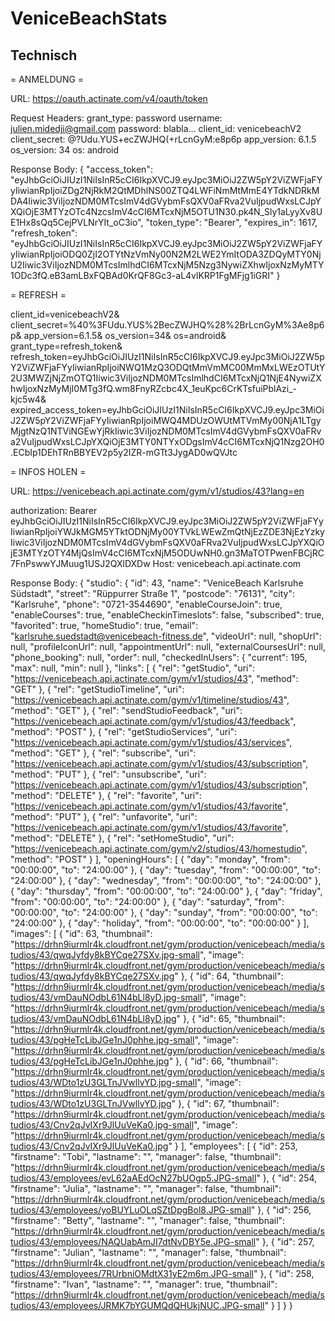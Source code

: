 # VeniceBeachStats

## Technisch

= ANMELDUNG =

URL:
	https://oauth.actinate.com/v4/oauth/token

Request Headers:
	grant_type: password
	username: julien.midedji@gmail.com
	password: blabla...
	client_id: venicebeachV2
	client_secret: @?Udu.YUS+ecZWJHQ(+rLcnGyM:e8p6p
	app_version: 6.1.5
	os_version: 34
	os: android

Response Body:
	{
	  "access_token": "eyJhbGciOiJIUzI1NiIsInR5cCI6IkpXVCJ9.eyJpc3MiOiJ2ZW5pY2ViZWFjaFYyIiwianRpIjoiZDg2NjRkM2QtMDhlNS00ZTQ4LWFiNmMtMmE4YTdkNDRkMDA4Iiwic3ViIjozNDM0MTcsImV4dGVybmFsQXV0aFRva2VuIjpudWxsLCJpYXQiOjE3MTYzOTc4NzcsImV4cCI6MTcxNjM5OTU1N30.pk4N_Sly1aLyyXv8UE1Hx8sQq5CejPVLNrYIt_oC3io",
	  "token_type": "Bearer",
	  "expires_in": 1617,
	  "refresh_token": "eyJhbGciOiJIUzI1NiIsInR5cCI6IkpXVCJ9.eyJpc3MiOiJ2ZW5pY2ViZWFjaFYyIiwianRpIjoiODQ0ZjI2OTYtNzVmNy00N2M2LWE2YmItODA3ZDQyMTY0NjU2Iiwic3ViIjozNDM0MTcsImlhdCI6MTcxNjM5Nzg3NywiZXhwIjoxNzMyMTY1ODc3fQ.eB3amLBxFQBAd0KrQF8Gc3-aL4vlKRP1FgMFjg1iGRI"
	}

= REFRESH =

client_id=venicebeachV2&
client_secret=%40%3FUdu.YUS%2BecZWJHQ%28%2BrLcnGyM%3Ae8p6p&
app_version=6.1.5&
os_version=34&
os=android&
grant_type=refresh_token&
refresh_token=eyJhbGciOiJIUzI1NiIsInR5cCI6IkpXVCJ9.eyJpc3MiOiJ2ZW5pY2ViZWFjaFYyIiwianRpIjoiNWQ1MzQ3ODQtMmVmMC00MmMxLWEzOTUtY2U3MWZjNjZmOTQ1Iiwic3ViIjozNDM0MTcsImlhdCI6MTcxNjQ1NjE4NywiZXhwIjoxNzMyMjI0MTg3fQ.wm8FnyRZcbc4X_1euKpc6CrKTsfuiPblAzi_-kjc5w4&
expired_access_token=eyJhbGciOiJIUzI1NiIsInR5cCI6IkpXVCJ9.eyJpc3MiOiJ2ZW5pY2ViZWFjaFYyIiwianRpIjoiMWQ4MDUzOWUtMTVmMy00NjA1LTgyMjgtNzQ1NTViNGEwYjRkIiwic3ViIjozNDM0MTcsImV4dGVybmFsQXV0aFRva2VuIjpudWxsLCJpYXQiOjE3MTY0NTYxODgsImV4cCI6MTcxNjQ1Nzg2OH0.ECbIp1DEhTRnBBYEV2p5y2IZR-mGTt3JygAD0wQVJtc


= INFOS HOLEN =

URL: 
	https://venicebeach.api.actinate.com/gym/v1/studios/43?lang=en

authorization: Bearer eyJhbGciOiJIUzI1NiIsInR5cCI6IkpXVCJ9.eyJpc3MiOiJ2ZW5pY2ViZWFjaFYyIiwianRpIjoiYWJkMGM5YTktODNjMy00YTVkLWEwZmQtNjEzZDE3NjEzYzkyIiwic3ViIjozNDM0MTcsImV4dGVybmFsQXV0aFRva2VuIjpudWxsLCJpYXQiOjE3MTYzOTY4MjQsImV4cCI6MTcxNjM5ODUwNH0.gn3MaTOTPwenFBCjRC7FnPswwYJMuug1USJ2QXlDXDw
Host: venicebeach.api.actinate.com

Response Body:
	{
	  "studio": {
		"id": 43,
		"name": "VeniceBeach Karlsruhe Südstadt",
		"street": "Rüppurrer Straße 1",
		"postcode": "76131",
		"city": "Karlsruhe",
		"phone": "0721-3544690",
		"enableCourseJoin": true,
		"enableCourses": true,
		"enableCheckinTimeslots": false,
		"subscribed": true,
		"favorited": true,
		"homeStudio": true,
		"email": "karlsruhe.suedstadt@venicebeach-fitness.de",
		"videoUrl": null,
		"shopUrl": null,
		"profileIconUrl": null,
		"appointmentUrl": null,
		"externalCoursesUrl": null,
		"phone_booking": null,
		"order": null,
		"checkedInUsers": {
		  "current": 195,
		  "max": null,
		  "min": null
		},
		"links": [
		  {
			"rel": "getStudio",
			"uri": "https://venicebeach.api.actinate.com/gym/v1/studios/43",
			"method": "GET"
		  },
		  {
			"rel": "getStudioTimeline",
			"uri": "https://venicebeach.api.actinate.com/gym/v1/timeline/studios/43",
			"method": "GET"
		  },
		  {
			"rel": "sendStudioFeedback",
			"uri": "https://venicebeach.api.actinate.com/gym/v1/studios/43/feedback",
			"method": "POST"
		  },
		  {
			"rel": "getStudioServices",
			"uri": "https://venicebeach.api.actinate.com/gym/v1/studios/43/services",
			"method": "GET"
		  },
		  {
			"rel": "subscribe",
			"uri": "https://venicebeach.api.actinate.com/gym/v1/studios/43/subscription",
			"method": "PUT"
		  },
		  {
			"rel": "unsubscribe",
			"uri": "https://venicebeach.api.actinate.com/gym/v1/studios/43/subscription",
			"method": "DELETE"
		  },
		  {
			"rel": "favorite",
			"uri": "https://venicebeach.api.actinate.com/gym/v1/studios/43/favorite",
			"method": "PUT"
		  },
		  {
			"rel": "unfavorite",
			"uri": "https://venicebeach.api.actinate.com/gym/v1/studios/43/favorite",
			"method": "DELETE"
		  },
		  {
			"rel": "setHomeStudio",
			"uri": "https://venicebeach.api.actinate.com/gym/v2/studios/43/homestudio",
			"method": "POST"
		  }
		],
		"openingHours": [
		  {
			"day": "monday",
			"from": "00:00:00",
			"to": "24:00:00"
		  },
		  {
			"day": "tuesday",
			"from": "00:00:00",
			"to": "24:00:00"
		  },
		  {
			"day": "wednesday",
			"from": "00:00:00",
			"to": "24:00:00"
		  },
		  {
			"day": "thursday",
			"from": "00:00:00",
			"to": "24:00:00"
		  },
		  {
			"day": "friday",
			"from": "00:00:00",
			"to": "24:00:00"
		  },
		  {
			"day": "saturday",
			"from": "00:00:00",
			"to": "24:00:00"
		  },
		  {
			"day": "sunday",
			"from": "00:00:00",
			"to": "24:00:00"
		  },
		  {
			"day": "holiday",
			"from": "00:00:00",
			"to": "00:00:00"
		  }
		],
		"images": [
		  {
			"id": 63,
			"thumbnail": "https://drhn9iurmlr4k.cloudfront.net/gym/production/venicebeach/media/studios/43/qwqJyfdy8kBYCqe27SXv.jpg-small",
			"image": "https://drhn9iurmlr4k.cloudfront.net/gym/production/venicebeach/media/studios/43/qwqJyfdy8kBYCqe27SXv.jpg"
		  },
		  {
			"id": 64,
			"thumbnail": "https://drhn9iurmlr4k.cloudfront.net/gym/production/venicebeach/media/studios/43/vmDauNOdbL61N4bLl8yD.jpg-small",
			"image": "https://drhn9iurmlr4k.cloudfront.net/gym/production/venicebeach/media/studios/43/vmDauNOdbL61N4bLl8yD.jpg"
		  },
		  {
			"id": 65,
			"thumbnail": "https://drhn9iurmlr4k.cloudfront.net/gym/production/venicebeach/media/studios/43/pgHeTcLibJGe1nJ0phhe.jpg-small",
			"image": "https://drhn9iurmlr4k.cloudfront.net/gym/production/venicebeach/media/studios/43/pgHeTcLibJGe1nJ0phhe.jpg"
		  },
		  {
			"id": 66,
			"thumbnail": "https://drhn9iurmlr4k.cloudfront.net/gym/production/venicebeach/media/studios/43/WDto1zU3GLTnJVwllvYD.jpg-small",
			"image": "https://drhn9iurmlr4k.cloudfront.net/gym/production/venicebeach/media/studios/43/WDto1zU3GLTnJVwllvYD.jpg"
		  },
		  {
			"id": 67,
			"thumbnail": "https://drhn9iurmlr4k.cloudfront.net/gym/production/venicebeach/media/studios/43/Cnv2qJvIXr9JlUuVeKa0.jpg-small",
			"image": "https://drhn9iurmlr4k.cloudfront.net/gym/production/venicebeach/media/studios/43/Cnv2qJvIXr9JlUuVeKa0.jpg"
		  }
		],
		"employees": [
		  {
			"id": 253,
			"firstname": "Tobi",
			"lastname": "",
			"manager": false,
			"thumbnail": "https://drhn9iurmlr4k.cloudfront.net/gym/production/venicebeach/media/studios/43/employees/evL62aAEdOcN27bUOgp5.JPG-small"
		  },
		  {
			"id": 254,
			"firstname": "Julia",
			"lastname": "",
			"manager": false,
			"thumbnail": "https://drhn9iurmlr4k.cloudfront.net/gym/production/venicebeach/media/studios/43/employees/yoBUYLuOLqSZtDpgBol8.JPG-small"
		  },
		  {
			"id": 256,
			"firstname": "Betty",
			"lastname": "",
			"manager": false,
			"thumbnail": "https://drhn9iurmlr4k.cloudfront.net/gym/production/venicebeach/media/studios/43/employees/NAQUabAmJI7dtNvDBY5e.JPG-small"
		  },
		  {
			"id": 257,
			"firstname": "Julian",
			"lastname": "",
			"manager": false,
			"thumbnail": "https://drhn9iurmlr4k.cloudfront.net/gym/production/venicebeach/media/studios/43/employees/7RUrbniOMdtX31yE2m6m.JPG-small"
		  },
		  {
			"id": 258,
			"firstname": "Ivan",
			"lastname": "",
			"manager": true,
			"thumbnail": "https://drhn9iurmlr4k.cloudfront.net/gym/production/venicebeach/media/studios/43/employees/JRMK7bYGUMQdQHUkjNUC.JPG-small"
		  }
		]
	  }
	}

